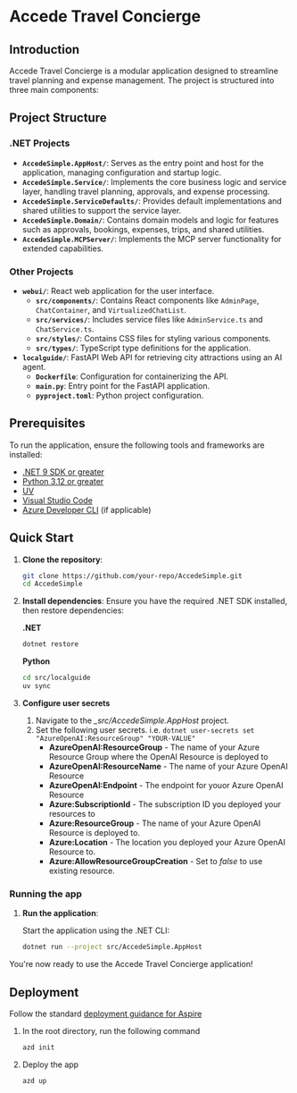 # Accede Travel Concierge

## Introduction

Accede Travel Concierge is a modular application designed to streamline travel planning and expense management. The project is structured into three main components:

## Project Structure

### .NET Projects
- **`AccedeSimple.AppHost/`**: Serves as the entry point and host for the application, managing configuration and startup logic.
- **`AccedeSimple.Service/`**: Implements the core business logic and service layer, handling travel planning, approvals, and expense processing.
- **`AccedeSimple.ServiceDefaults/`**: Provides default implementations and shared utilities to support the service layer.
- **`AccedeSimple.Domain/`**: Contains domain models and logic for features such as approvals, bookings, expenses, trips, and shared utilities.
- **`AccedeSimple.MCPServer/`**: Implements the MCP server functionality for extended capabilities.

### Other Projects

- **`webui/`**: React web application for the user interface.
  - **`src/components/`**: Contains React components like `AdminPage`, `ChatContainer`, and `VirtualizedChatList`.
  - **`src/services/`**: Includes service files like `AdminService.ts` and `ChatService.ts`.
  - **`src/styles/`**: Contains CSS files for styling various components.
  - **`src/types/`**: TypeScript type definitions for the application.
- **`localguide/`**: FastAPI Web API for retrieving city attractions using an AI agent.
  - **`Dockerfile`**: Configuration for containerizing the API.
  - **`main.py`**: Entry point for the FastAPI application.
  - **`pyproject.toml`**: Python project configuration.

## Prerequisites

To run the application, ensure the following tools and frameworks are installed:

- [.NET 9 SDK or greater](https://dotnet.microsoft.com/download)
- [Python 3.12 or greater](https://www.python.org/downloads/)
- [UV](https://docs.astral.sh/uv/)
- [Visual Studio Code](https://code.visualstudio.com/)
- [Azure Developer CLI](https://learn.microsoft.com/azure/developer/azure-developer-cli/install-azd?tabs=winget-windows%2Cbrew-mac%2Cscript-linux&pivots=os-windows) (if applicable)

## Quick Start

1. **Clone the repository**:

   ```bash
   git clone https://github.com/your-repo/AccedeSimple.git
   cd AccedeSimple
   ```

2. **Install dependencies**:
   Ensure you have the required .NET SDK installed, then restore dependencies:

   **.NET**

   ```bash
   dotnet restore
   ```

   **Python**

   ```bash
   cd src/localguide
   uv sync
   ```

3. **Configure user secrets**

   1. Navigate to the *_src/AccedeSimple.AppHost* project.
   1. Set the following user secrets. i.e. `dotnet user-secrets set "AzureOpenAI:ResourceGroup" "YOUR-VALUE"`
      - **AzureOpenAI:ResourceGroup** - The name of your Azure Resource Group where the OpenAI Resource is deployed to
      - **AzureOpenAI:ResourceName** - The name of your Azure OpenAI Resource
      - **AzureOpenAI:Endpoint** - The endpoint for youor Azure OpenAI Resource
      - **Azure:SubscriptionId** - The subscription ID you deployed your resources to 
      - **Azure:ResourceGroup** - The name of your Azure OpenAI Resource is deployed to.
      - **Azure:Location** - The location you deployed your Azure OpenAI Resource to.
      - **Azure:AllowResourceGroupCreation**  - Set to *false* to use existing resource.

### Running the app

1. **Run the application**:

   Start the application using the .NET CLI:
   ```bash
   dotnet run --project src/AccedeSimple.AppHost
   ```

You're now ready to use the Accede Travel Concierge application!

## Deployment

Follow the standard [deployment guidance for Aspire](https://learn.microsoft.com/dotnet/aspire/deployment/azure/aca-deployment)

1. In the root directory, run the following command

   ```bash
   azd init
   ```

1. Deploy the app

   ```bash
   azd up
   ```